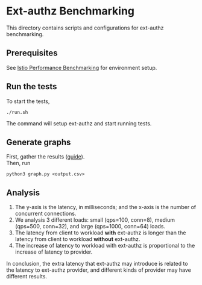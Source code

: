 # Ext-authz Benchmarking
This directory contains scripts and configurations for ext-authz benchmarking.
## Prerequisites
See [Istio Performance Benchmarking](https://github.com/istio/tools/tree/master/perf/benchmark) for environment setup.

## Run the tests
To start the tests,
```
./run.sh
```
The command will setup ext-authz and start running tests.

## Generate graphs
First, gather the results ([guide](https://github.com/istio/tools/tree/master/perf/benchmark#gather-result-metrics)). <br>
Then, run
```
python3 graph.py <output.csv>
```

## Analysis
1. The y-axis is the latency, in milliseconds; and the x-axis is the number of concurrent connections.
2. We analysis 3 different loads: small (qps=100, conn=8), medium (qps=500, conn=32), and large (qps=1000, conn=64) loads.
3. The latency from client to workload **with** ext-authz is longer than the latency from client to workload **without** ext-authz.
4. The increase of latency to workload with ext-authz is proportional to the increase of latency to provider.

In conclusion, the extra latency that ext-authz may introduce is related to the latency to ext-authz provider, and different kinds of provider may have different results.